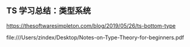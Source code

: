 ## TS 学习总结：类型系统


https://thesoftwaresimpleton.com/blog/2019/05/26/ts-bottom-type

file:///Users/zindex/Desktop/Notes-on-Type-Theory-for-beginners.pdf